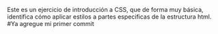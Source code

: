 Este es un ejercicio de introducción a CSS, que de forma muy básica, identifica cómo aplicar estilos a partes especificas de la estructura html.
#Ya agregue mi primer commit